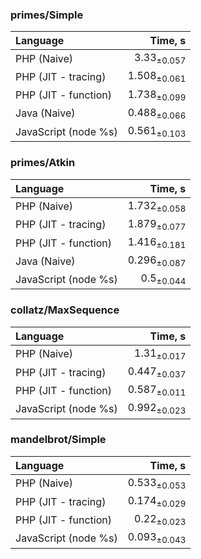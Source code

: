 ### primes/Simple

| Language | Time, s |
| :------- | ------: |
| PHP (Naive) | 3.33<sub>±0.057</sub> |
| PHP (JIT - tracing) | 1.508<sub>±0.061</sub> |
| PHP (JIT - function) | 1.738<sub>±0.099</sub> |
| Java (Naive) | 0.488<sub>±0.066</sub> |
| JavaScript (node %s) | 0.561<sub>±0.103</sub> |


### primes/Atkin

| Language | Time, s |
| :------- | ------: |
| PHP (Naive) | 1.732<sub>±0.058</sub> |
| PHP (JIT - tracing) | 1.879<sub>±0.077</sub> |
| PHP (JIT - function) | 1.416<sub>±0.181</sub> |
| Java (Naive) | 0.296<sub>±0.087</sub> |
| JavaScript (node %s) | 0.5<sub>±0.044</sub> |


### collatz/MaxSequence

| Language | Time, s |
| :------- | ------: |
| PHP (Naive) | 1.31<sub>±0.017</sub> |
| PHP (JIT - tracing) | 0.447<sub>±0.037</sub> |
| PHP (JIT - function) | 0.587<sub>±0.011</sub> |
| JavaScript (node %s) | 0.992<sub>±0.023</sub> |


### mandelbrot/Simple

| Language | Time, s |
| :------- | ------: |
| PHP (Naive) | 0.533<sub>±0.053</sub> |
| PHP (JIT - tracing) | 0.174<sub>±0.029</sub> |
| PHP (JIT - function) | 0.22<sub>±0.023</sub> |
| JavaScript (node %s) | 0.093<sub>±0.043</sub> |


